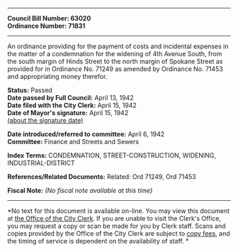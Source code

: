 * * * * *  
  
**Council Bill Number: [](#h0)[](#h2)63020**   
**Ordinance Number: 71831**  
  
* * * * *  
  
An ordinance providing for the payment of costs and incidental expenses in the matter of a condemnation for the widening of 4th Avenue South, from the south margin of Hinds Street to the north margin of Spokane Street as provided for in Ordinance No. 71249 as amended by Ordinance No. 71453 and appropriating money therefor.  
  
**Status:** Passed   
**Date passed by Full Council:** April 13, 1942   
**Date filed with the City Clerk:** April 15, 1942   
**Date of Mayor's signature:** April 15, 1942   
[(about the signature date)](/~public/approvaldate.htm)   
  
  
**Date introduced/referred to committee:** April 6, 1942   
**Committee:** Finance and Streets and Sewers   
  
**Index Terms:** CONDEMNATION, STREET-CONSTRUCTION, WIDENING, INDUSTRIAL-DISTRICT  
  
**References/Related Documents:** Related: Ord 71249, Ord 71453  
  
**Fiscal Note:** *(No fiscal note available at this time)*  
  
* * * * *  
  
*No text for this document is available on-line. You may view this document at [the Office of the City Clerk](http://www.seattle.gov/leg/clerk/contactUs.htm). If you are unable to visit the Clerk's Office, you may request a copy or scan be made for you by Clerk staff. Scans and copies provided by the Office of the City Clerk are subject to [copy fees](http://clerk.seattle.gov/~public/clerkfees.htm), and the timing of service is dependent on the availability of staff. *  
  
  
